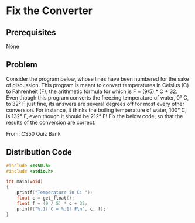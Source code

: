 # Fix the Converter

## Prerequisites
None

## Problem
Consider the program below, whose lines have been numbered for the sake of discussion. This program is meant to convert temperatures in Celsius (C) to Fahrenheit (F), the arithmetic formula for which is F = (9/5) * C + 32. Even though this program converts the freezing temperature of water, 0° C, to 32° F just fine, its answers are several degrees off for most every other conversion. For instance, it thinks the boiling temperature of water, 100° C, is 132° F, even though it should be 212° F! Fix the below code, so that the results of the conversion are correct.

From: CS50 Quiz Bank

## Distribution Code
```c
#include <cs50.h>
#include <stdio.h>

int main(void)
{
	printf("Temperature in C: ");
	float c = get_float();
	float f = (9 / 5) * c + 32;
	printf("%.1f C = %.1f F\n", c, f);
}
```
